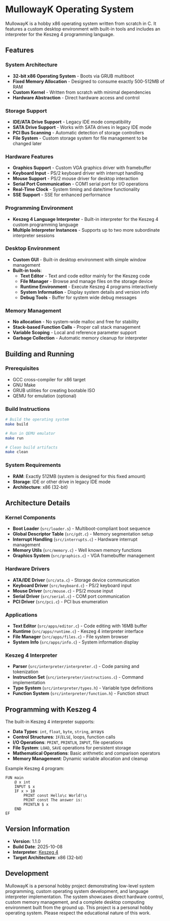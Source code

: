 # MullowayK Operating System

MullowayK is a hobby x86 operating system written from scratch in C. It features a custom desktop environment with built-in tools and includes an interpreter for the Keszeg 4 programming language.

## Features

### System Architecture
- **32-bit x86 Operating System** - Boots via GRUB multiboot
- **Fixed Memory Allocation** - Designed to consume exactly 500-512MB of RAM
- **Custom Kernel** - Written from scratch with minimal dependencies
- **Hardware Abstraction** - Direct hardware access and control

### Storage Support
- **IDE/ATA Drive Support** - Legacy IDE mode compatibility
- **SATA Drive Support** - Works with SATA drives in legacy IDE mode
- **PCI Bus Scanning** - Automatic detection of storage controllers
- **File System** - Custom storage system for file management to be changed later

### Hardware Features
- **Graphics Support** - Custom VGA graphics driver with framebuffer
- **Keyboard Input** - PS/2 keyboard driver with interrupt handling
- **Mouse Support** - PS/2 mouse driver for desktop interaction
- **Serial Port Communication** - COM1 serial port for I/O operations
- **Real-Time Clock** - System timing and date/time functionality
- **SSE Support** - SSE for enhanced performance

### Programming Environment
- **Keszeg 4 Language Interpreter** - Built-in interpreter for the Keszeg 4 custom programming language
- **Multiple Interpreter Instances** - Supports up to two more subordinate interpreter sessions

### Desktop Environment
- **Custom GUI** - Built-in desktop environment with simple window management
- **Built-in tools**:
  - **Text Editor** - Text and code editor mainly for the Keszeg code
  - **File Manager** - Browse and manage files on the storage device
  - **Runtime Environment** - Execute Keszeg 4 programs interactively
  - **System Information** - Display system details and version info
  - **Debug Tools** - Buffer for system wide debug messages

### Memory Management
- **No allocation** - No system-wide malloc and free for stability
- **Stack-based Function Calls** - Proper call stack management
- **Variable Scoping** - Local and reference parameter support
- **Garbage Collection** - Automatic memory cleanup for interpreter

## Building and Running

### Prerequisites
- GCC cross-compiler for x86 target
- GNU Make
- GRUB utilities for creating bootable ISO
- QEMU for emulation (optional)

### Build Instructions
```bash
# Build the operating system
make build

# Run in QEMU emulator
make run

# Clean build artifacts
make clean
```

### System Requirements
- **RAM**: Exactly 512MB (system is designed for this fixed amount)
- **Storage**: IDE or other drive in legacy IDE mode
- **Architecture**: x86 (32-bit)

## Architecture Details

### Kernel Components
- **Boot Loader** (`src/loader.s`) - Multiboot-compliant boot sequence
- **Global Descriptor Table** (`src/gdt.c`) - Memory segmentation setup
- **Interrupt Handling** (`src/interrupts.c`) - Hardware interrupt management
- **Memory Utils** (`src/memory.c`) - Well known memory functions
- **Graphics System** (`src/graphics.c`) - VGA framebuffer management

### Hardware Drivers
- **ATA/IDE Driver** (`src/ata.c`) - Storage device communication
- **Keyboard Driver** (`src/keyboard.c`) - PS/2 keyboard input
- **Mouse Driver** (`src/mouse.c`) - PS/2 mouse input
- **Serial Driver** (`src/serial.c`) - COM port communication
- **PCI Driver** (`src/pci.c`) - PCI bus enumeration

### Applications
- **Text Editor** (`src/apps/editor.c`) - Code editing with 16MB buffer
- **Runtime** (`src/apps/runtime.c`) - Keszeg 4 interpreter interface
- **File Manager** (`src/apps/files.c`) - File system browser
- **System Info** (`src/apps/info.c`) - System information display

### Keszeg 4 Interpreter
- **Parser** (`src/interpreter/interpreter.c`) - Code parsing and tokenization
- **Instruction Set** (`src/interpreter/instructions.c`) - Command implementation
- **Type System** (`src/interpreter/types.h`) - Variable type definitions
- **Function System** (`src/interpreter/function.h`) - Function struct

## Programming with Keszeg 4

The built-in Keszeg 4 interpreter supports:

- **Data Types**: `int`, `float`, `byte`, `string`, arrays
- **Control Structures**: `IF`/`ELSE`, loops, function calls
- **I/O Operations**: `PRINT`, `PRINTLN`, `INPUT`, file operations
- **File System**: `LOAD`, `SAVE` operations for persistent storage
- **Mathematical Operations**: Basic arithmetic and comparison operators
- **Memory Management**: Dynamic variable allocation and cleanup

Example Keszeg 4 program:
```
FUN main
    @ x int
    INPUT $ x
    IF x > 10
        PRINT const Hello\c World!\s
        PRINT const The answer is:
        PRINTLN $ x
    END
EF
```

## Version Information
- **Version**: 1.1.0
- **Build Date**: 2025-10-08
- **Interpreter**: [Keszeg 4](https://keszeglab.hu/keszeg4.html)
- **Target Architecture**: x86 (32-bit)

## Development
MullowayK is a personal hobby project demonstrating low-level system programming, custom operating system development, and language interpreter implementation. The system showcases direct hardware control, custom memory management, and a complete desktop computing environment built from the ground up. This project is a personal hobby operating system. Please respect the educational nature of this work.
